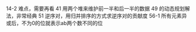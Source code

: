 14-2 难点，需要再看
41 用两个堆来维护前一半和后一半的数据
49 的动态规划解法，非常经典
51 逆序对，用归并排序的方式求逆序对的贡献度
56-1 所有元素异或后，不为0的位就表示ab两个数不同的位